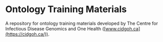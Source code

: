 # Ontology Training Materials

A repository for ontology training materials developed by The Centre for Infectious Disease Genomics and One Health ([www.cidgoh.ca](https://cidgoh.ca/)).
